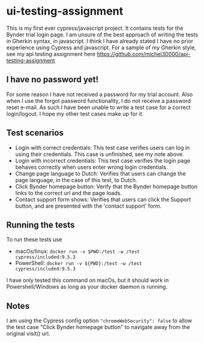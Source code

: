# ui-testing-assignment
This is my first ever cypress/javascript project. It contains tests for the Bynder trial login page. I am unsure of the best approach of writing the tests in Gherkin syntax, in javascript. I think I have already stated I have no prior experience using Cypress and javascript. For a sample of my Gherkin style, see my api testing assignment here https://github.com/michel30000/api-testing-assignment

## I have no password yet!
For some reason I have not received a password for my trial account. Also when I use the forgot password functionality, I do not receive a password reset e-mail. As such I have been unable to write a test case for a correct login/logout. I hope my other test cases make up for it.

## Test scenarios
* Login with correct credentials: This test case verifies users can log in using their credentials. This case is unfinished, see my note above.
* Login with incorrect credentials: This test case verifies the login page behaves correctly when users enter wrong login credentials.
* Change page language to Dutch: Verifies that users can change the page language, in the case of this test, to Dutch.
* Click Bynder homepage button: Verify that the Bynder homepage button links to the correct url and the page loads.
* Contact support form shows: Verifies that users can click the Support button, and are presented with the 'contact support' form.

## Running the tests
To run these tests use
* macOs/linux: `docker run -v $PWD:/test -w /test cypress/included:9.5.3`
* PowerShell: `docker run -v ${PWD}:/test -w /test cypress/included:9.5.3`

I have only tested this command on macOs, but it should work in Powershell/Windows as long as your docker daemon is running.

## Notes
I am using the Cypress config option `"chromeWebSecurity": false` to allow the test case "Click Bynder homepage button" to navigate away from the original visit() url.